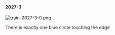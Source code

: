 #### 2027-3
![train-2027-3-0.png](https://github.com/lil-lab/nlvr/raw/master/nlvr/train/images/52/train-2027-3-0.png "train-2027-3-0.png")

There is exactly one blue circle touching the edge